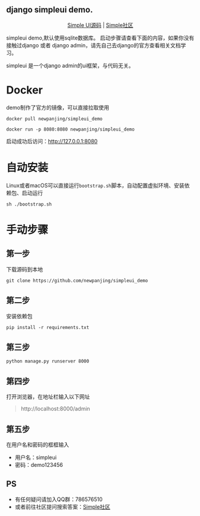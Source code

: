 django simpleui demo.
---

<center>
<a href="https://github.com/newpanjing/simpleui">Simple UI源码</a> |
<a href="https://simpleui.88cto.com">Simple社区</a> 
</center>

simpleui demo,默认使用sqlite数据库。
启动步骤请查看下面的内容，如果你没有接触过django 或者 django admin，请先自己去django的官方查看相关文档学习。

simpleui 是一个django admin的ui框架，与代码无关。

# Docker

demo制作了官方的镜像，可以直接拉取使用

```shell
docker pull newpanjing/simpleui_demo

docker run -p 8080:8080 newpanjing/simpleui_demo
```


启动成功后访问：http://127.0.0.1:8080



# 自动安装
Linux或者macOS可以直接运行`bootstrap.sh`脚本，自动配置虚拟环境、安装依赖包、启动运行
```shell
sh ./bootstrap.sh
```

# 手动步骤

## 第一步
下载源码到本地
```shell
git clone https://github.com/newpanjing/simpleui_demo
```

## 第二步
安装依赖包

```shell
pip install -r requirements.txt
```

## 第三步
```shell
python manage.py runserver 8000 
```

## 第四步
打开浏览器，在地址栏输入以下网址
> http://localhost:8000/admin

## 第五步
在用户名和密码的框框输入
+ 用户名：simpleui
+ 密码：demo123456


## PS
+ 有任何疑问请加入QQ群：786576510
+ 或者前往社区提问搜索答案：[Simple社区](https://simpleui.88cto.com)